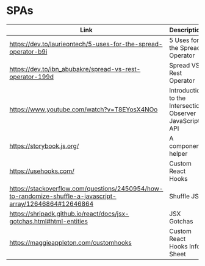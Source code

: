 # SPAs

| Link | Description | Added by |
| ---- | ----------- | -------- |
| https://dev.to/laurieontech/5-uses-for-the-spread-operator-b9i | 5 Uses for the Spread Operator  | [@hannahgooding](https://github.com/hannahgooding) |
| https://dev.to/ibn_abubakre/spread-vs-rest-operator-199d | Spread VS Rest Operator | [@hannahgooding](https://github.com/hannahgooding) |
| https://www.youtube.com/watch?v=T8EYosX4NOo | Introduction to the Intersection Observer JavaScript API | [@khadija-nur](https://github.com/khadija-nur) |
|https://storybook.js.org/| A component helper | @[rungt](https://github.com/rungt)|
|https://usehooks.com/| Custom React Hooks | @[rungt](https://github.com/rungt)|
|https://stackoverflow.com/questions/2450954/how-to-randomize-shuffle-a-javascript-array/12646864#12646864| Shuffle JS | @[rungt](https://github.com/rungt)|
|https://shripadk.github.io/react/docs/jsx-gotchas.html#html-entities| JSX Gotchas| @[rungt](https://github.com/rungt)|
|https://maggieappleton.com/customhooks| Custom React Hooks Info Sheet | @[rungt](https://github.com/rungt)|


 